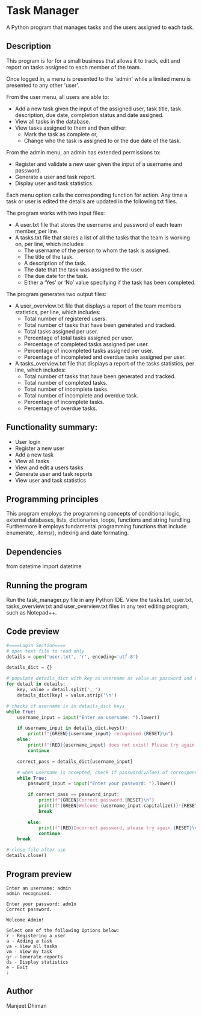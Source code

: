 # Task Manager

A Python program that manages tasks and the users assigned to each task.

## Description

This program is for for a small business that allows it to track, edit and report on tasks assigned to each member of the team.

Once logged in, a menu is presented to the 'admin' while a limited menu is presented to any other 'user'.

From the user menu, all users are able to:

* Add a new task given the input of the assigned user, task title, task description, due date, completion status and date assigned.
* View all tasks in the database.
* View tasks assigned to them and then either:
    * Mark the task as complete or,
    * Change who the task is assigned to or the due date of the task.

From the admin menu, an admin has extended permissions to:

* Register and validate a new user given the input of a username and password.
* Generate a user and task report.
* Display user and task statistics.

Each menu option calls the corresponding function for action. Any time a task or user is edited the details are updated in the following txt files.

The program works with two input files:

* A user.txt file that stores the username and password of each team member, per line.
* A tasks.txt file that stores a list of all the tasks that the team is working on, per line, which includes:
  * The username of the person to whom the task is assigned.
  * The title of the task.
  * A description of the task.
  * The date that the task was assigned to the user.
  * The due date for the task.
  * Either a ‘Yes’ or ‘No’ value specifying if the task has been completed.

The program generates two output files:

* A user_overview.txt file that displays a report of the team members statistics, per line, which includes:
  * Total number of registered users.
  * Total number of tasks that have been generated and tracked.
  * Total tasks assigned per user.
  * Percentage of total tasks assigned per user.
  * Percentage of completed tasks assigned per user.
  * Percentage of incompleted tasks assigned per user.
  * Percentage of incompleted and overdue tasks assigned per user.
* A tasks_overview.txt file that displays a report of the tasks statistics, per line, which includes:
  * Total number of tasks that have been generated and tracked.
  * Total number of completed tasks.
  * Total number of incomplete tasks.
  * Total number of incomplete and overdue task.
  * Percentage of incomplete tasks.
  * Percentage of overdue tasks.

## Functionality summary:

* User login
* Register a new user
* Add a new task
* View all tasks
* View and edit a users tasks
* Generate user and task reports
* View user and task statistics

## Programming principles

This program employs the programming concepts of conditional logic, external databases, lists, dictionaries, loops, functions and string handling. Furthermore it employs fundamental programming functions that include enumerate, .items(), indexing and date formating.

## Dependencies

from datetime import datetime

## Running the program

Run the task_manager.py file in any Python IDE.
View the tasks.txt, user.txt, tasks_overview.txt and user_overview.txt files in any text editing program, such as Notepad++.

## Code preview

```python
#====Login Section====
# open text file to read only
details = open('user.txt', 'r', encoding='utf-8')

details_dict = {}

# populate details_dict with key as username as value as password and remove escape characters
for detail in details:
    key, value = detail.split(', ')
    details_dict[key] = value.strip('\n')

# checks if username is in details_dict keys
while True:
    username_input = input("Enter an username: ").lower()

    if username_input in details_dict.keys():
        print(f"{GREEN}{username_input} recognised.{RESET}\n")
    else:
        print(f"{RED}{username_input} does not exist! Please try again.{RESET}\n")
        continue

    correct_pass = details_dict[username_input]

    # when username is accepted, check if password(value) of corrosponding key in details_dict matches
    while True:
        password_input = input("Enter your password: ").lower()

        if correct_pass == password_input:
            print(f"{GREEN}Correct password.{RESET}\n")
            print(f"{GREEN}Welcome {username_input.capitalize()}!{RESET}")
            break

        else:
            print(f"{RED}Incorrect password, please try again.{RESET}\n")
            continue
    break

# close file after use
details.close()
```

## Program preview

```
Enter an username: admin
admin recognised.

Enter your password: adm1n
Correct password.

Welcome Admin!

Select one of the following Options below:
r - Registering a user
a - Adding a task
va - View all tasks
vm - View my task
gr - Generate reports
ds - Display statistics
e - Exit
: 
```

## Author

Manjeet Dhiman
